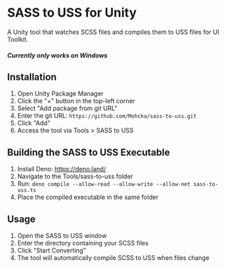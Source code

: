 # SASS to USS for Unity

A Unity tool that watches SCSS files and compiles them to USS files for UI Toolkit.

##### Currently only works on Windows

## Installation

1. Open Unity Package Manager
2. Click the "+" button in the top-left corner
3. Select "Add package from git URL"
4. Enter the git URL: `https://github.com/Mohcka/sass-to-uss.git`
5. Click "Add"
6. Access the tool via Tools > SASS to USS

## Building the SASS to USS Executable

1. Install Deno: https://deno.land/
2. Navigate to the Tools/sass-to-uss folder
3. Run: `deno compile --allow-read --allow-write --allow-net sass-to-uss.ts`
4. Place the compiled executable in the same folder

## Usage

1. Open the SASS to USS window
2. Enter the directory containing your SCSS files
3. Click "Start Converting"
4. The tool will automatically compile SCSS to USS when files change
